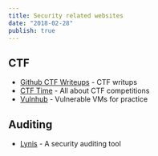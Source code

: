 ```yaml
---
title: Security related websites
date: "2018-02-28"
publish: true
---
```


## CTF

- [Github CTF Writeups](https://github.com/ctfs/) - CTF writups
- [CTF Time](https://ctftime.org/) - All about CTF competitions
- [Vulnhub](https://www.vulnhub.com/) - Vulnerable VMs for practice

## Auditing

- [Lynis](https://cisofy.com/lynis/) - A security auditing tool